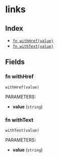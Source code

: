 # links



## Index

* [`fn withHref(value)`](#fn-withhref)
* [`fn withText(value)`](#fn-withtext)

## Fields

### fn withHref

```jsonnet
withHref(value)
```

PARAMETERS:

* **value** (`string`)


### fn withText

```jsonnet
withText(value)
```

PARAMETERS:

* **value** (`string`)

